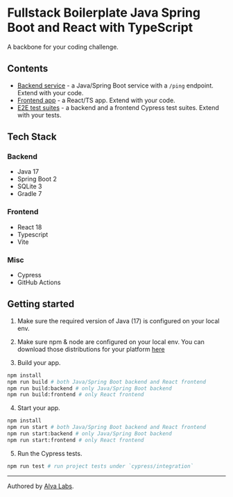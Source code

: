 # Fullstack Boilerplate Java Spring Boot and React with TypeScript

A backbone for your coding challenge.

## Contents

- [Backend service](app-backend) - a Java/Spring Boot service with a `/ping` endpoint. Extend with your code.
- [Frontend app](app-frontend) - a React/TS app. Extend with your code.
- [E2E test suites](cypress/e2e) - a backend and a frontend Cypress test suites. Extend with your tests.

## Tech Stack

### Backend

- Java 17
- Spring Boot 2
- SQLite 3
- Gradle 7

### Frontend

- React 18
- Typescript
- Vite

### Misc

- Cypress
- GitHub Actions

## Getting started

1. Make sure the required version of Java (17) is configured on your local env.

2. Make sure npm & node are configured on your local env. You can download those distributions for your platform [here](https://nodejs.org/en/download/)

3. Build your app.

```bash
npm install
npm run build # both Java/Spring Boot backend and React frontend
npm run build:backend # only Java/Spring Boot backend
npm run build:frontend # only React frontend
```

4. Start your app.

```bash
npm install
npm run start # both Java/Spring Boot backend and React frontend
npm run start:backend # only Java/Spring Boot backend
npm run start:frontend # only React frontend
```

5. Run the Cypress tests.

```bash
npm run test # run project tests under `cypress/integration`
```

---

Authored by [Alva Labs](https://www.alvalabs.io/).
